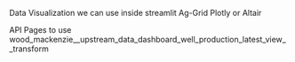 Data Visualization we can use inside streamlit Ag-Grid Plotly or Altair

API Pages to use wood_mackenzie__upstream_data_dashboard_well_production_latest_view__transform